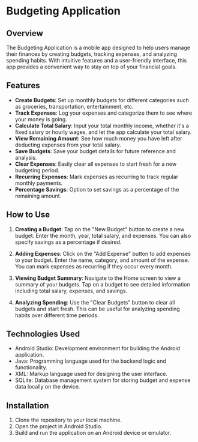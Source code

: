 # Budgeting Application

## Overview

The Budgeting Application is a mobile app designed to help users manage their finances by creating budgets, tracking expenses, and analyzing spending habits. With intuitive features and a user-friendly interface, this app provides a convenient way to stay on top of your financial goals.

## Features

- **Create Budgets**: Set up monthly budgets for different categories such as groceries, transportation, entertainment, etc.
- **Track Expenses**: Log your expenses and categorize them to see where your money is going.
- **Calculate Total Salary**: Input your total monthly income, whether it's a fixed salary or hourly wages, and let the app calculate your total salary.
- **View Remaining Amount**: See how much money you have left after deducting expenses from your total salary.
- **Save Budgets**: Save your budget details for future reference and analysis.
- **Clear Expenses**: Easily clear all expenses to start fresh for a new budgeting period.
- **Recurring Expenses**: Mark expenses as recurring to track regular monthly payments.
- **Percentage Savings**: Option to set savings as a percentage of the remaining amount.

## How to Use

1. **Creating a Budget**: Tap on the "New Budget" button to create a new budget. Enter the month, year, total salary, and expenses. You can also specify savings as a percentage if desired.

2. **Adding Expenses**: Click on the "Add Expense" button to add expenses to your budget. Enter the name, category, and amount of the expense. You can mark expenses as recurring if they occur every month.

3. **Viewing Budget Summary**: Navigate to the Home screen to view a summary of your budgets. Tap on a budget to see detailed information including total salary, expenses, and savings.

4. **Analyzing Spending**: Use the "Clear Budgets" button to clear all budgets and start fresh. This can be useful for analyzing spending habits over different time periods.

## Technologies Used

- Android Studio: Development environment for building the Android application.
- Java: Programming language used for the backend logic and functionality.
- XML: Markup language used for designing the user interface.
- SQLite: Database management system for storing budget and expense data locally on the device.

## Installation

1. Clone the repository to your local machine.
2. Open the project in Android Studio.
3. Build and run the application on an Android device or emulator.
